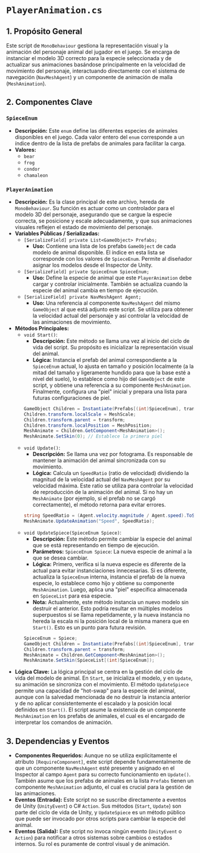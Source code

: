 # `PlayerAnimation.cs`

## 1. Propósito General
Este script de `MonoBehaviour` gestiona la representación visual y la animación del personaje animal del jugador en el juego. Se encarga de instanciar el modelo 3D correcto para la especie seleccionada y de actualizar sus animaciones basándose principalmente en la velocidad de movimiento del personaje, interactuando directamente con el sistema de navegación (`NavMeshAgent`) y un componente de animación de malla (`MeshAnimation`).

## 2. Componentes Clave

### `SpieceEnum`
- **Descripción:** Este `enum` define las diferentes especies de animales disponibles en el juego. Cada valor entero del `enum` corresponde a un índice dentro de la lista de prefabs de animales para facilitar la carga.
- **Valores:**
    - `bear`
    - `frog`
    - `condor`
    - `chamaleon`

### `PlayerAnimation`
- **Descripción:** Es la clase principal de este archivo, hereda de `MonoBehaviour`. Su función es actuar como un controlador para el modelo 3D del personaje, asegurando que se cargue la especie correcta, se posicione y escale adecuadamente, y que sus animaciones visuales reflejen el estado de movimiento del personaje.
- **Variables Públicas / Serializadas:**
    - `[SerializeField] private List<GameObject> Prefabs;`
        - **Uso:** Contiene una lista de los prefabs `GameObject` de cada modelo de animal disponible. El índice en esta lista se corresponde con los valores de `SpieceEnum`. Permite al diseñador asignar los modelos desde el Inspector de Unity.
    - `[SerializeField] private SpieceEnum SpieceEnum;`
        - **Uso:** Define la especie de animal que este `PlayerAnimation` debe cargar y controlar inicialmente. También se actualiza cuando la especie del animal cambia en tiempo de ejecución.
    - `[SerializeField] private NavMeshAgent Agent;`
        - **Uso:** Una referencia al componente `NavMeshAgent` del mismo `GameObject` al que está adjunto este script. Se utiliza para obtener la velocidad actual del personaje y así controlar la velocidad de las animaciones de movimiento.
- **Métodos Principales:**
    - `void Start()`:
        - **Descripción:** Este método se llama una vez al inicio del ciclo de vida del script. Su propósito es inicializar la representación visual del animal.
        - **Lógica:** Instancia el prefab del animal correspondiente a la `SpieceEnum` actual, lo ajusta en tamaño y posición localmente (a la mitad del tamaño y ligeramente hundido para que la base esté a nivel del suelo), lo establece como hijo del `GameObject` de este script, y obtiene una referencia a su componente `MeshAnimation`. Finalmente, configura una "piel" inicial y prepara una lista para futuras configuraciones de piel.
        ```csharp
        GameObject Children = Instantiate(Prefabs[(int)SpieceEnum], transform.position, transform.rotation);
        Children.transform.localScale = MeshScale;
        Children.transform.parent = transform;
        Children.transform.localPosition = MeshPosition;
        MeshAnimate = Children.GetComponent<MeshAnimation>();
        MeshAnimate.SetSkin(0); // Establece la primera piel
        ```
    - `void Update()`:
        - **Descripción:** Se llama una vez por fotograma. Es responsable de mantener la animación del animal sincronizada con su movimiento.
        - **Lógica:** Calcula un `SpeedRatio` (ratio de velocidad) dividiendo la magnitud de la velocidad actual del `NavMeshAgent` por su velocidad máxima. Este ratio se utiliza para controlar la velocidad de reproducción de la animación del animal. Si no hay un `MeshAnimate` (por ejemplo, si el prefab no se cargó correctamente), el método retorna para evitar errores.
        ```csharp
        string SpeedRatio = (Agent.velocity.magnitude / Agent.speed).ToString();
        MeshAnimate.UpdateAnimation("Speed", SpeedRatio);
        ```
    - `void UpdateSpiece(SpieceEnum Spiece)`:
        - **Descripción:** Este método permite cambiar la especie del animal que se está representando en tiempo de ejecución.
        - **Parámetros:** `SpieceEnum Spiece`: La nueva especie de animal a la que se desea cambiar.
        - **Lógica:** Primero, verifica si la nueva especie es diferente de la actual para evitar instanciaciones innecesarias. Si es diferente, actualiza la `SpieceEnum` interna, instancia el prefab de la nueva especie, lo establece como hijo y obtiene su componente `MeshAnimation`. Luego, aplica una "piel" específica almacenada en `SpieceList` para esa especie.
        - **Nota:** Actualmente, este método instancia un nuevo modelo sin destruir el anterior. Esto podría resultar en múltiples modelos superpuestos si se llama repetidamente, y la nueva instancia no hereda la escala ni la posición local de la misma manera que en `Start()`. Esto es un punto para futura revisión.
        ```csharp
        SpieceEnum = Spiece;
        GameObject Children = Instantiate(Prefabs[(int)SpieceEnum], transform.position, transform.rotation);
        Children.transform.parent = transform;
        MeshAnimate = Children.GetComponent<MeshAnimation>();
        MeshAnimate.SetSkin(SpieceList[(int)SpieceEnum]);
        ```
- **Lógica Clave:**
    La lógica principal se centra en la gestión del ciclo de vida del modelo de animal. En `Start`, se inicializa el modelo, y en `Update`, su animación se sincroniza con el movimiento. El método `UpdateSpiece` permite una capacidad de "hot-swap" para la especie del animal, aunque con la salvedad mencionada de no destruir la instancia anterior y de no aplicar consistentemente el escalado y la posición local definidos en `Start()`. El script asume la existencia de un componente `MeshAnimation` en los prefabs de animales, el cual es el encargado de interpretar los comandos de animación.

## 3. Dependencias y Eventos
- **Componentes Requeridos:** Aunque no se utiliza explícitamente el atributo `[RequireComponent]`, este script depende fundamentalmente de que un componente `NavMeshAgent` esté presente y asignado en el Inspector al campo `Agent` para su correcto funcionamiento en `Update()`. También asume que los prefabs de animales en la lista `Prefabs` tienen un componente `MeshAnimation` adjunto, el cual es crucial para la gestión de las animaciones.
- **Eventos (Entrada):** Este script no se suscribe directamente a eventos de Unity (`UnityEvent`) o C# `Action`. Sus métodos (`Start`, `Update`) son parte del ciclo de vida de Unity, y `UpdateSpiece` es un método público que puede ser invocado por otros scripts para cambiar la especie del animal.
- **Eventos (Salida):** Este script no invoca ningún evento (`UnityEvent` o `Action`) para notificar a otros sistemas sobre cambios o estados internos. Su rol es puramente de control visual y de animación.
